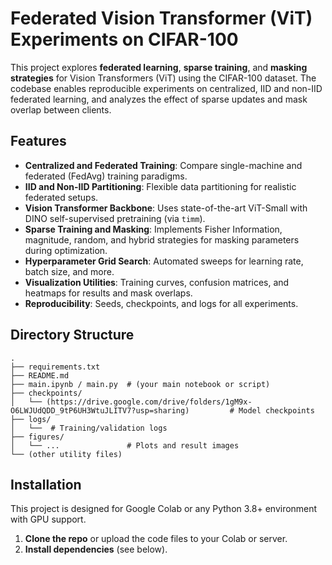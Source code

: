 # Federated Vision Transformer (ViT) Experiments on CIFAR-100

This project explores **federated learning**, **sparse training**, and **masking strategies** for Vision Transformers (ViT) using the CIFAR-100 dataset. The codebase enables reproducible experiments on centralized, IID and non-IID federated learning, and analyzes the effect of sparse updates and mask overlap between clients.

## Features

- **Centralized and Federated Training**: Compare single-machine and federated (FedAvg) training paradigms.
- **IID and Non-IID Partitioning**: Flexible data partitioning for realistic federated setups.
- **Vision Transformer Backbone**: Uses state-of-the-art ViT-Small with DINO self-supervised pretraining (via `timm`).
- **Sparse Training and Masking**: Implements Fisher Information, magnitude, random, and hybrid strategies for masking parameters during optimization.
- **Hyperparameter Grid Search**: Automated sweeps for learning rate, batch size, and more.
- **Visualization Utilities**: Training curves, confusion matrices, and heatmaps for results and mask overlaps.
- **Reproducibility**: Seeds, checkpoints, and logs for all experiments.

## Directory Structure

```
.
├── requirements.txt
├── README.md
├── main.ipynb / main.py  # (your main notebook or script)
├── checkpoints/
│   └── (https://drive.google.com/drive/folders/1gM9x-O6LWJUdQDD_9tP6UH3WtuJLITV7?usp=sharing)         # Model checkpoints
├── logs/
│   └──  # Training/validation logs
├── figures/
│   └── ...               # Plots and result images
└── (other utility files)
```

## Installation

This project is designed for Google Colab or any Python 3.8+ environment with GPU support.

1. **Clone the repo** or upload the code files to your Colab or server.
2. **Install dependencies** (see below).

